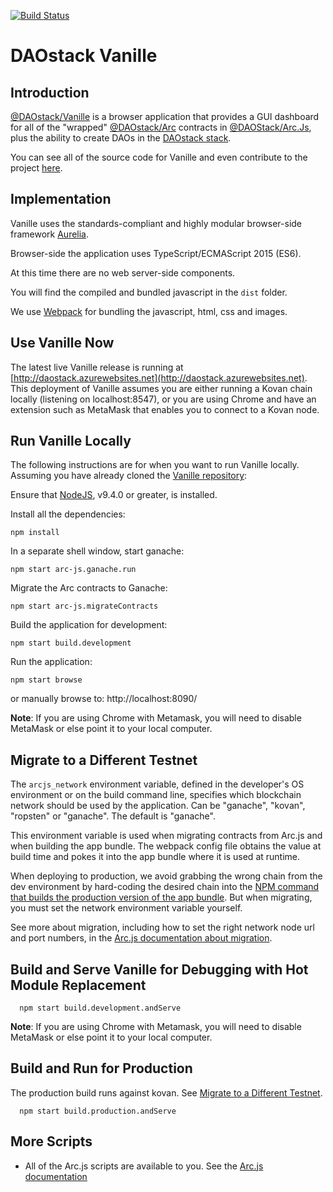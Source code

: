 [![Build Status](https://api.travis-ci.org/daostack/vanille.svg?branch=master)](https://travis-ci.org/daostack/vanille)

# DAOstack Vanille

## Introduction

[@DAOstack/Vanille](https://github.com/daostack/vanille) is a browser application that provides a GUI dashboard for all of the "wrapped" [@DAOstack/Arc](https://github.com/daostack/arc.js) contracts in [@DAOStack/Arc.Js](https://github.com/daostack/arc.js), plus the ability to create DAOs in the [DAOstack stack](https://daostack.io).

You can see all of the source code for Vanille and even contribute to the project [here](https://github.com/daostack/vanille).

## Implementation
Vanille uses the standards-compliant and highly modular browser-side framework [Aurelia](http://aurelia.io).

Browser-side the application uses TypeScript/ECMAScript 2015 (ES6).

At this time there are no web server-side components.

You will find the compiled and bundled javascript in the `dist` folder.

We use [Webpack](https://webpack.js.org/) for bundling the javascript, html, css and images.

## Use Vanille Now

The latest live Vanille release is running at [http://daostack.azurewebsites.net](http://daostack.azurewebsites.net). This deployment of Vanille assumes you are either running a Kovan chain locally (listening on localhost:8547), or you are using Chrome and have an extension such as MetaMask that enables you to connect to a Kovan node.

## Run Vanille Locally

The following instructions are for when you want to run Vanille locally.  Assuming you have already cloned the [Vanille repository](https://github.com/daostack/vanille):

Ensure that [NodeJS](https://nodejs.org/), v9.4.0 or greater, is installed.

Install all the dependencies:

```shell
npm install
```

In a separate shell window, start ganache:

```script
npm start arc-js.ganache.run
```

Migrate the Arc contracts to Ganache:

```script
npm start arc-js.migrateContracts
```

Build the application for development:

```script
npm start build.development
```

Run the application:

```shell
npm start browse
```

or manually browse to: http://localhost:8090/

**Note**: If you are using Chrome with Metamask, you will need to disable MetaMask or else point it to your local computer.

<a name="whichChain"></a>
## Migrate to a Different Testnet

The `arcjs_network` environment variable, defined in the developer's OS environment or on the build command line, specifies which blockchain network should be used by the application. Can be "ganache", "kovan", "ropsten" or "ganache".  The default is "ganache".

This environment variable is used when migrating contracts from Arc.js and when building the app bundle. The webpack config file obtains the value at build time and pokes it into the app bundle where it is used at runtime.

When deploying to production, we avoid grabbing the wrong chain from the dev environment by hard-coding the desired chain into the [NPM command that builds the production version of the app bundle](README#production).  But when migrating, you must set the network environment variable yourself.

See more about migration, including how to set the right network node url and port numbers, in the [Arc.js documentation about migration](https://daostack.github.io/arc.js/Migration/).

## Build and Serve Vanille for Debugging with Hot Module Replacement

```shell
  npm start build.development.andServe
```

**Note**: If you are using Chrome with Metamask, you will need to disable MetaMask or else point it to your local computer.

<a name="production"></a>
## Build and Run for Production

The production build runs against kovan. See [Migrate to a Different Testnet](README#whichChain).

```shell
  npm start build.production.andServe
```

## More Scripts

- All of the Arc.js scripts are available to you. See the [Arc.js documentation](https://daostack.github.io/arc.js/Scripts)
